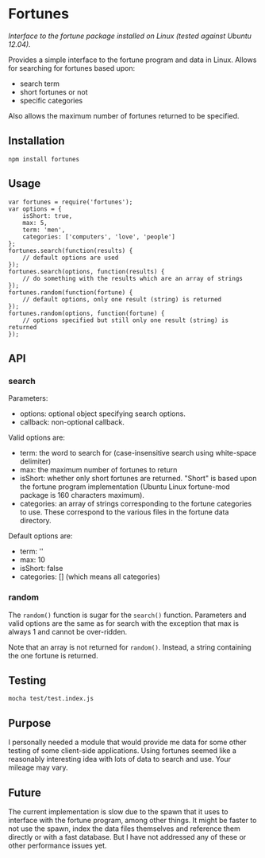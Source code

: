 # Fortunes

_Interface to the fortune package installed on Linux (tested against Ubuntu 12.04)._

Provides a simple interface to the fortune program and data in Linux. Allows for searching for fortunes based upon:

- search term
- short fortunes or not
- specific categories

Also allows the maximum number of fortunes returned to be specified.

## Installation

    npm install fortunes

## Usage

    var fortunes = require('fortunes');
    var options = {
        isShort: true,
        max: 5,
        term: 'men',
        categories: ['computers', 'love', 'people']
    };
    fortunes.search(function(results) {
        // default options are used
    });
    fortunes.search(options, function(results) {
        // do something with the results which are an array of strings
    });
    fortunes.random(function(fortune) {
        // default options, only one result (string) is returned
    });
    fortunes.random(options, function(fortune) {
        // options specified but still only one result (string) is returned
    });

## API

### search

Parameters:

- options: optional object specifying search options.
- callback: non-optional callback.

Valid options are:

- term: the word to search for (case-insensitive search using white-space delimiter)
- max: the maximum number of fortunes to return
- isShort: whether only short fortunes are returned. "Short" is based upon the fortune program implementation (Ubuntu Linux fortune-mod package is 160 characters maximum).
- categories: an array of strings corresponding to the fortune categories to use. These correspond to the various files in the fortune data directory.

Default options are:

- term: ''
- max: 10
- isShort: false
- categories: [] (which means all categories)

### random

The ```random()``` function is sugar for the ```search()``` function. Parameters and valid options are the same as for search with the exception that max is always 1 and cannot be over-ridden.

Note that an array is not returned for ```random()```. Instead, a string containing the one fortune is returned.

## Testing

    mocha test/test.index.js

## Purpose

I personally needed a module that would provide me data for some other testing of some client-side applications. Using fortunes seemed like a reasonably interesting idea with lots of data to search and use. Your mileage may vary.

## Future

The current implementation is slow due to the spawn that it uses to interface with the fortune program, among other things. It might be faster to not use the spawn, index the data files themselves and reference them directly or with a fast database. But I have not addressed any of these or other performance issues yet.

